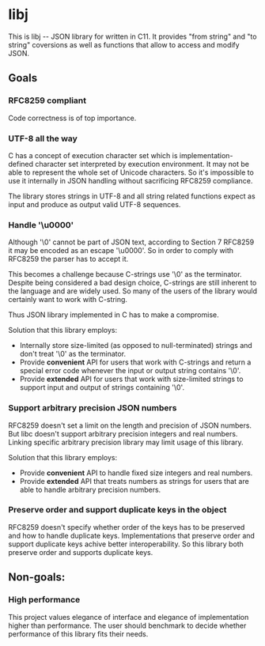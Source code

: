 # libj 

This is libj -- JSON library for written in C11. It provides "from string" and
"to string" coversions as well as functions that allow to access and modify
JSON.

## Goals

### RFC8259 compliant

Code correctness is of top importance.

### UTF-8 all the way

C has a concept of execution character set which is implementation-defined
character set interpreted by execution environment. It may not be able to
represent the whole set of Unicode characters. So it's impossible to use it
internally in JSON handling without sacrificing RFC8259 compliance. 

The library stores strings in UTF-8 and all string related functions expect as
input and produce as output valid UTF-8 sequences.

### Handle '\u0000' 

Although '\0' cannot be part of JSON text, according to Section 7 RFC8259 it
may be encoded as an escape '\u0000'. So in order to comply with RFC8259 the
parser has to accept it.

This becomes a challenge because C-strings use '\0' as the terminator.
Despite being considered a bad design choice, C-strings are still inherent to
the language and are widely used. So many of the users of the library would
certainly want to work with C-string.

Thus JSON library implemented in C has to make a compromise.

Solution that this library employs:

* Internally store size-limited (as opposed to null-terminated) strings and
  don't treat '\0' as the terminator.
* Provide **convenient** API for users that work with C-strings and return
  a special error code whenever the input or output string contains '\0'.
* Provide **extended** API for users that work with size-limited strings to support
  input and output of strings containing '\0'.

### Support arbitrary precision JSON numbers

RFC8259 doesn't set a limit on the length and precision of JSON numbers. But
libc doesn't support arbitrary precision integers and real numbers. Linking
specific arbitrary precision library may limit usage of this library.

Solution that this library employs:

* Provide **convenient** API to handle fixed size integers and real
  numbers.
* Provide **extended** API that treats numbers as strings for users that are
  able to handle arbitrary precision numbers.

### Preserve order and support duplicate keys in the object

RFC8259 doesn't specify whether order of the keys has to be preserved and how
to handle duplicate keys. Implementations that preserve order and support
duplicate keys achive better interoperability. So this library both preserve
order and supports duplicate keys.

## Non-goals:

### High performance

This project values elegance of interface and elegance of implementation higher
than performance. The user should benchmark to decide whether performance of
this library fits their needs.

